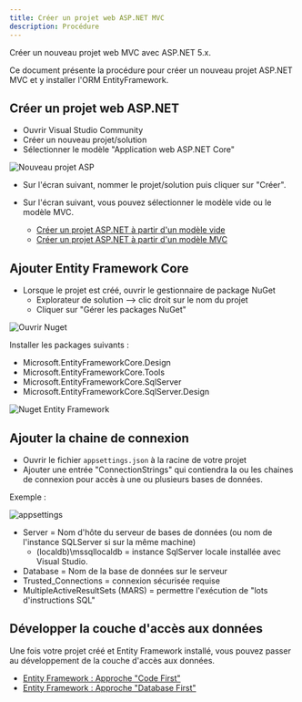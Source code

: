 ```yaml
---
title: Créer un projet web ASP.NET MVC
description: Procédure
---
```


Créer un nouveau projet web MVC avec ASP.NET 5.x.

Ce document présente la procédure pour créer un nouveau projet ASP.NET MVC et y installer l'ORM EntityFramework.

## Créer un projet web ASP.NET

- Ouvrir Visual Studio Community
- Créer un nouveau projet/solution
- Sélectionner le modèle "Application web ASP.NET Core"

![Nouveau projet ASP](creer-projet-asp.png)

- Sur l'écran suivant, nommer le projet/solution puis cliquer sur "Créer".

- Sur l'écran suivant, vous pouvez sélectionner le modèle vide ou le modèle MVC.
    - [Créer un projet ASP.NET à partir d'un modèle vide](creer-projet-asp-vide.md)
    - [Créer un projet ASP.NET à partir d'un modèle MVC](creer-projet-asp-mvc.md)


## Ajouter Entity Framework Core

- Lorsque le projet est créé, ouvrir le gestionnaire de package NuGet
    - Explorateur de solution --> clic droit sur le nom du projet
    - Cliquer sur "Gérer les packages NuGet"

![Ouvrir Nuget](nuget-ouvrir.png)

Installer les packages suivants : 
- Microsoft.EntityFrameworkCore.Design
- Microsoft.EntityFrameworkCore.Tools
- Microsoft.EntityFrameworkCore.SqlServer
- Microsoft.EntityFrameworkCore.SqlServer.Design

![Nuget Entity Framework](nuget-efcore.png)



## Ajouter la chaine de connexion

- Ouvrir le fichier `appsettings.json` à la racine de votre projet 
- Ajouter une entrée "ConnectionStrings" qui contiendra la ou les chaines de connexion pour accès à une ou plusieurs bases de données.

Exemple : 

![appsettings](asp-appsettings.png)

- Server = Nom d'hôte du serveur de bases de données (ou nom de l'instance SQLServer si sur la même machine)
    - (localdb)\mssqllocaldb = instance SqlServer locale installée avec Visual Studio.
- Database = Nom de la base de données sur le serveur
- Trusted_Connections = connexion sécurisée requise
- MultipleActiveResultSets (MARS) = permettre l'exécution de "lots d'instructions SQL"


## Développer la couche d'accès aux données

Une fois votre projet créé et Entity Framework installé, vous pouvez passer au développement de la couche d'accès aux données.

- [Entity Framework : Approche "Code First"](https://www.entityframeworktutorial.net/efcore/entity-framework-core-console-application.aspx)
- [Entity Framework : Approche "Database First"](asp-database-first.md)